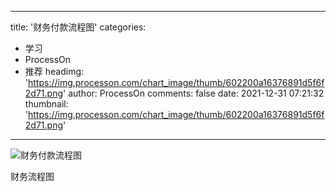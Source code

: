 
---
title: '财务付款流程图'
categories: 
 - 学习
 - ProcessOn
 - 推荐
headimg: 'https://img.processon.com/chart_image/thumb/602200a16376891d5f6f2d71.png'
author: ProcessOn
comments: false
date: 2021-12-31 07:21:32
thumbnail: 'https://img.processon.com/chart_image/thumb/602200a16376891d5f6f2d71.png'
---

<div>   
<img class="thumb" alt="财务付款流程图" src="https://img.processon.com/chart_image/thumb/602200a16376891d5f6f2d71.png" referrerpolicy="no-referrer">
<p>财务流程图</p>  
</div>
            
